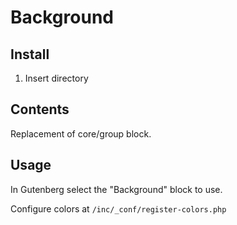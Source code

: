 # Background

## Install

1. Insert directory

## Contents

Replacement of core/group block.

## Usage

In Gutenberg select the "Background" block to use.

Configure colors at `/inc/_conf/register-colors.php`
